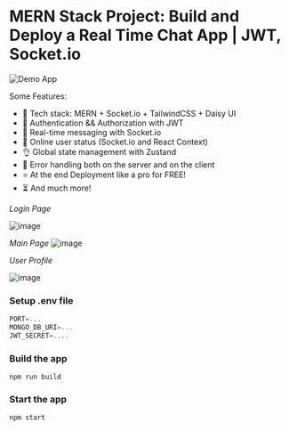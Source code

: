 # MERN Stack Project: Build and Deploy a Real Time Chat App | JWT, Socket.io

![Demo App](https://chat-application-7x2q.onrender.com/)


Some Features:

-   🌟 Tech stack: MERN + Socket.io + TailwindCSS + Daisy UI
-   🎃 Authentication && Authorization with JWT
-   👾 Real-time messaging with Socket.io
-   🚀 Online user status (Socket.io and React Context)
-   👌 Global state management with Zustand
-   🐞 Error handling both on the server and on the client
-   ⭐ At the end Deployment like a pro for FREE!
-   ⏳ And much more!


*Login Page*

![image](https://github.com/Vis01/Chat-Application/assets/95044948/5092d602-1dee-4630-b141-9f042edeb512)

*Main Page*
![image](https://github.com/Vis01/Chat-Application/assets/95044948/bb68edc8-43da-4831-ac16-fae611b0dab9)

*User Profile*

![image](https://github.com/Vis01/Chat-Application/assets/95044948/c10b369d-97b9-41a1-a551-b2ca3ac4d2c7)


### Setup .env file

```js
PORT=...
MONGO_DB_URI=...
JWT_SECRET=....
```

### Build the app

```shell
npm run build
```

### Start the app

```shell
npm start
```
